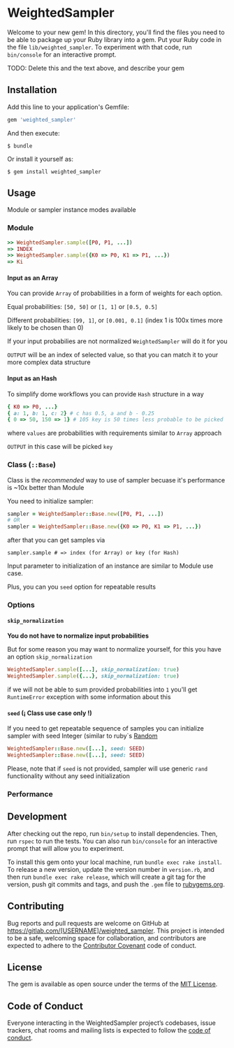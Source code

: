 # WeightedSampler

Welcome to your new gem! In this directory, you'll find the files you need to be able to package up your Ruby library into a gem. Put your Ruby code in the file `lib/weighted_sampler`. To experiment with that code, run `bin/console` for an interactive prompt.

TODO: Delete this and the text above, and describe your gem

## Installation

Add this line to your application's Gemfile:

```ruby
gem 'weighted_sampler'
```

And then execute:

    $ bundle

Or install it yourself as:

    $ gem install weighted_sampler

## Usage

Module or sampler instance modes available

### Module

```ruby
>> WeightedSampler.sample([P0, P1, ...])
=> INDEX
>> WeightedSampler.sample({K0 => P0, K1 => P1, ...})
=> Ki
```

#### Input as an Array

You can provide `Array` of probabilities in a form of weights for each option.

Equal probabilities: `[50, 50]` or `[1, 1]` or `[0.5, 0.5]`

Different probabilities: `[99, 1]`, or `[0.001, 0.1]` (index 1 is 100x times more likely to be chosen than 0)

If your input probabilies are not normalized `WeightedSampler` will do it for you

`OUTPUT` will be an index of selected value, so that you can match it to your more complex data structure

#### Input as an Hash

To simplify dome workflows you can provide `Hash` structure in a way

```ruby
{ K0 => P0, ...}
{ a: 1, b: 1, c: 2} # c has 0.5, a and b - 0.25
{ 0 => 50, 150 => 1} # 105 key is 50 times less probable to be picked
```

where `values` are probabilities with requirements similar to `Array` approach

`OUTPUT` in this case will be picked `key`

### Class (`::Base`)

Class is the *recommended* way to use of sampler becuase it's performance is ~10x better than Module

You need to initialize sampler:

```ruby
sampler = WeightedSampler::Base.new([P0, P1, ...])
# OR
sampler = WeightedSampler::Base.new({K0 => P0, K1 => P1, ...})
```

after that you can get samples via

`sampler.sample # => index (for Array) or key (for Hash)`

Input parameter to initialization of an instance are similar to Module use case.

Plus, you can you `seed` option for repeatable results

### Options

#### `skip_normalization`
**You do not have to normalize input probabilities**

But for some reason you may want to normalize yourself, for this
you have an option `skip_normalization`

```ruby
WeightedSampler.sample([...], skip_normalization: true)
WeightedSampler.sample({...}, skip_normalization: true)
```

if we will not be able to sum provided probabilities into `1` you'll get `RuntimeError` exception with some information about this

#### `seed` (¡ Class use case only !)

If you need to get repeatable sequence of samples you can initialize sampler with seed Integer (similar to ruby`s [Random](https://ruby-doc.org/core/Random.html#method-c-new)

```ruby
WeightedSampler::Base.new([...], seed: SEED)
WeightedSampler::Base.new([...], seed: SEED)
```

Please, note that if `seed` is not provided, sampler will use generic `rand` functionality without any seed initialization

### Performance

## Development

After checking out the repo, run `bin/setup` to install dependencies. Then, run `rspec` to run the tests. You can also run `bin/console` for an interactive prompt that will allow you to experiment.

To install this gem onto your local machine, run `bundle exec rake install`. To release a new version, update the version number in `version.rb`, and then run `bundle exec rake release`, which will create a git tag for the version, push git commits and tags, and push the `.gem` file to [rubygems.org](https://rubygems.org).

## Contributing

Bug reports and pull requests are welcome on GitHub at https://gitlab.com/[USERNAME]/weighted_sampler. This project is intended to be a safe, welcoming space for collaboration, and contributors are expected to adhere to the [Contributor Covenant](http://contributor-covenant.org) code of conduct.

## License

The gem is available as open source under the terms of the [MIT License](https://opensource.org/licenses/MIT).

## Code of Conduct

Everyone interacting in the WeightedSampler project’s codebases, issue trackers, chat rooms and mailing lists is expected to follow the [code of conduct](https://github.com/[USERNAME]/weighted_sampler/blob/master/CODE_OF_CONDUCT.md).

